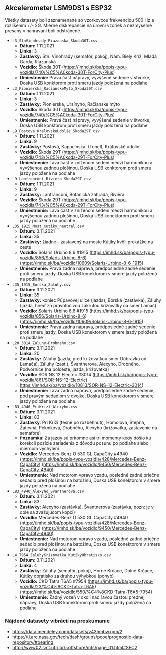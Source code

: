 ## Akcelerometer LSM9DS1 s ESP32

Všetky datasety boli zaznamenané so vzorkovcou frekvenciou 500 Hz a rozlíšením +/- 2G. Mierne diskrepancie na úrovni vzoriek a nezmyselné presahy v nahrávaní boli odstránené.

- `L3_StnVinohrady_Riazanska_Skoda30T.csv`
  - **Dátum:** 1.11.2021
  - **Linka:** 3
  - **Zastávky:** Stn. Vinohrady (semafór, pokoj), Nám. Biely Kríž, Mladá Garda, Riazanská
  - **Vozidlo:** Škoda 30T (https://imhd.sk/ba/popis-typu-vozidla/740/%C5%A0koda-30T-ForCity-Plus)
  - **Umiestnenie:** Pravá časť nápravy, vyvýšené sedenie v štvorke, Doska USB konktorom proti smeru jazdy položená na podlahe
- `L3_Pionierska_RacianskeMyto_Skoda30T.csv`
  - **Dátum:** 1.11.2021
  - **Linka:** 3
  - **Zastávky:** Pionierska, Ursínyho, Račianske mýto
  - **Vozidlo:** Škoda 30T (https://imhd.sk/ba/popis-typu-vozidla/740/%C5%A0koda-30T-ForCity-Plus)
  - **Umiestnenie:** Pravá časť nápravy, vyvýšené sedenie v štvorke, Doska USB konktorom proti smeru jazdy položená na podlahe
- `L9_Postova_KralovskeUdolie_Skoda29T.csv`
  - **Dátum:** 1.11.2021
  - **Linka:** 9
  - **Zastávky:** Poštová, Kapucínska, (Tunel), Kráľovské údolie
  - **Vozidlo:** Škoda 29T (https://imhd.sk/ba/popis-typu-vozidla/743/%C5%A0koda-29T-ForCity-Plus)
  - **Umiestnenie:** Ľavá časť v zníženom sedení medzi harmonikou a vyvýšenou zadnou plošinou, Doska USB konktorom proti smeru jazdy položená na podlahe
- `L9_Lanfranconi_Riviera_Skoda29T.csv`
  - **Dátum:** 1.11.2021
  - **Linka:** 9
  - **Zastávky:** Lanfranconi, Botanická záhrada, Riviéra
  - **Vozidlo:** Škoda 29T (https://imhd.sk/ba/popis-typu-vozidla/743/%C5%A0koda-29T-ForCity-Plus)
  - **Umiestnenie:** Ľavá časť v zníženom sedení medzi harmonikou a vyvýšenou zadnou plošinou, Doska USB konektorom proti smeru jazdy položená na podlahe
- `L35_1915_Most_Kutiky_neutral.csv`
  - **Dátum:** 3.11.2021
  - **Linka:** 35
  - **Zastávky:** žiadne - zastavený na moste Kútiky kvôli prekážke na ceste
  - **Vozidlo:** Solaris Urbino 8,6 #1915 (https://imhd.sk/ba/popis-typu-vozidla/856/Solaris-Urbino-8-6) (https://imhd.sk/ba/vozidlo/10609/Solaris-Urbino-8-6-1915)
  - **Umiestnenie:** Pravá zadná náprava, predposledné zadné sedenie proti smeru jazdy, Doska USB konektorom v smere jazdy položená na podlahe
- `L35_1915_Borska_Zaluhy.csv`
  - **Dátum:** 3.11.2021
  - **Linka:** 35
  - **Zastávky:** koniec Púpavovej ulice (jazda), Borská (zastávka), Záluhy (jazda, hneď za pravotočivou zákrutou križovatky na smer Lamač)
  - **Vozidlo:** Solaris Urbino 8,6 #1915 (https://imhd.sk/ba/popis-typu-vozidla/856/Solaris-Urbino-8-6) (https://imhd.sk/ba/vozidlo/10609/Solaris-Urbino-8-6-1915)
  - **Umiestnenie:** Pravá zadná náprava, predposledné zadné sedenie proti smeru jazdy, Doska USB konektorom v smere jazdy položená na podlahe
- `L20_3014_Zaluhy-Drobneho.csv`
  - **Dátum:** 3.11.2021
  - **Linka:** 20
  - **Zastávky:** Záluhy (jazda, pred križovatkou smer Dúbravka od Lamača), Záluhy (zast.), Švantnerova, Alexyho, Drobného, Podvornice (na polceste, jazda, križovatka)
  - **Vozidlo:** SOR NS 12 Electric #3014 (https://imhd.sk/ba/popis-typu-vozidla/861/SOR-NS-12-Electric) https://imhd.sk/ba/vozidlo/10813/SOR-NS-12-Electric-3014)
  - **Umiestnenie:** Ľavá zadná náprava, predposledné zadné sedenie,  pod pravým sedadlom v dvojke, Doska USB konektorom v smere jazdy položená na podlahe
- `L83_4940_PriKrizi_Alexyho.csv`
  - **Dátum:** 3.11.2021
  - **Linka:** 83
  - **Zastávky**: Pri Kríži (tesne po rozbehnutí), Homolova, Štepná, Žatevná, Pekníková, Drobného, Alexyho (križovatka, zastavenie na semafóre)
  - **Poznámka:** Za jazdy sú prítomné asi tri momenty kedy došlo ku korekcii pozície zariadenia z dôvodu posunu po podlahe alebo miernom vychýlení
  - **Vozidlo:** Mercedes-Benz O 530 GL CapaCity #4940 (https://imhd.sk/ba/popis-typu-vozidla/428/Mercedes-Benz-CapaCity) (https://imhd.sk/ba/vozidlo/9450/Mercedes-Benz-CapaCity-4940)
  - **Umiestnenie:** Nad motorom vpravo vzadu, posledné zadné priečne sedadlo pred plošinou na batožinu, Doska USB konektorom v smere jazdy položená na podlahe
- `L83_4940_Alexyho_Svantnerova.csv`
  - **Dátum:** 3.11.2021
  - **Linka:** 83
  - **Zastávky**: Alexyho (zastávka), Švantnerova (zastávka, pozn: je v dole sa zvažujúcom kopci)
  - **Vozidlo:** Mercedes-Benz O 530 GL CapaCity #4940 (https://imhd.sk/ba/popis-typu-vozidla/428/Mercedes-Benz-CapaCity) (https://imhd.sk/ba/vozidlo/9450/Mercedes-Benz-CapaCity-4940)
  - **Umiestnenie:** Nad motorom vpravo vzadu, posledné zadné priečne sedadlo pred plošinou na batožinu, Doska USB konektorom v smere jazdy položená na podlahe
- `L4_7954_ZaluhyKrizovatka_KutikyObratisko.csv`
  - **Dátum:** 3.11.2021
  - **Linka:** 4
  - **Zastávky**: Záluhy (semafór, pokoj),  Horné Krčace, Dolné Krčace, Kútiky obratisko za druhou výhybkou (pohyb)
  - **Vozidlo:** ČKD Tatra T6A5 #7954 (https://imhd.sk/ba/popis-typu-vozidla/23/%C4%8CKD-Tatra-T6A5) (https://imhd.sk/ba/vozidlo/550/%C4%8CKD-Tatra-T6A5-7954)
  - **Umiestnenie:** Zadný vozeň v okolí nad ľavou časťou prednej nápravy, Doska USB konektorom proti smeru jazdy položená na podlahe

### Nájdené datasety vibrácií na preskúmanie

- https://data.mendeley.com/datasets/v43hmbwxpm/2
- https://ti.arc.nasa.gov/tech/dash/groups/pcoe/prognostic-data-repository/#bearing
- http://www02.smt.ufrj.br/~offshore/mfs/page_01.html#SEC2

